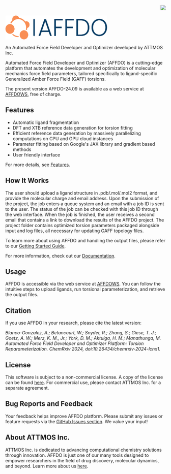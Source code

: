 <p align="right">
<img src="https://github.com/ATTMOS/AFFDOWS/actions/workflows/update-docs.yml/badge.svg">
</p>
<p align="left">
<img width="320" height="75" src="./resources/logo-no-background.png">
</p>

An Automated Force Field Developer and Optimizer developed by ATTMOS Inc. 

Automated Force Field Developer and Optimizer (AFFDO) is a cutting-edge platform that automates the development and optimization of molecular mechanics force field parameters, tailored specifically to ligand-specific Generalized Amber Force Field (GAFF) torsions. 

The present version AFFDO-24.09 is available as a web service at [AFFDOWS](https://dust.sdsc.edu), free of charge.

Features
--------

- Automatic ligand fragmentation
- DFT and XTB reference data generation for torsion fitting
- Efficient reference data generation by massively parallelizing computations on CPU and GPU cloud instances
- Parameter fitting based on Google's JAX library and gradient based methods
- User friendly interface

For more details, see [Features](https://attmos.github.io/AFFDOWS/user/release-notes.html).


How It Works
------------

The user should upload a ligand structure in .pdb/.mol/.mol2 format, and provide the molecular charge and email address. Upon the submission of the project, the job enters a queue system and an email with a job ID is sent to the user. The status of the job can be checked with this job ID through the web interface. When the job is finished, the user receives a second email that contains a link to download the results of the AFFDO project. The project folder contains optimized torsion parameters packaged alongside input and log files, all necessary for updating GAFF topology files. 

To learn more about using AFFDO and handling the output files, please refer to our [Getting Started Guide](https://attmos.github.io/AFFDOWS/user/getting-started-guide.html).

For more information, check out our [Documentation](https://attmos.github.io/AFFDOWS/index.html).

Usage
-----

AFFDO is accessible via the web service at [AFFDOWS](https://dust.sdsc.edu). You can follow the intuitive steps to upload ligands, run torsional parameterization, and retrieve the output files. 

Citation
--------

If you use AFFDO in your research, please cite the latest version:

*Blanco-Gonzalez, A.; Betancourt, W.; Snyder, R.; Zhang, S.; Giese, T. J.; Goetz, A. W.; Merz, K. M., Jr.; York, D. M.; Aktulga, H. M.; Manathunga, M. Automated Force Field Developer and Optimizer Platform: Torsion Reparameterization. ChemRxiv 2024, doi:10.26434/chemrxiv-2024-lcnx1.*

License
-------

This software is subject to a non-commercial license. A copy of the license can be found [here](https://attmos.github.io/AFFDOWS/user/license.html). For commercial use, please contact ATTMOS Inc. for a separate agreement.

Bug Reports and Feedback
-------------------------

Your feedback helps improve AFFDO platform. Please submit any issues or feature requests via the [GitHub Issues section](https://github.com/ATTMOS/AFFDOWS/issues). We value your input!

About ATTMOS Inc.
-----------------

ATTMOS Inc. is dedicated to advancing computational chemistry solutions through innovation. AFFDO is just one of our many tools designed to empower researchers in the field of drug discovery, molecular dynamics, and beyond. Learn more about us [here](https://www.attmosdiscovery.com/).

